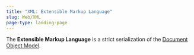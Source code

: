 ```yaml
---
title: "XML: Extensible Markup Language"
slug: Web/XML
page-type: landing-page
---
```




The **Extensible Markup Language** is a strict serialization of the [Document Object Model](/Web/API/Document_Object_Model).


